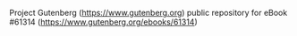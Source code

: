 Project Gutenberg (https://www.gutenberg.org) public repository for
eBook #61314 (https://www.gutenberg.org/ebooks/61314)
